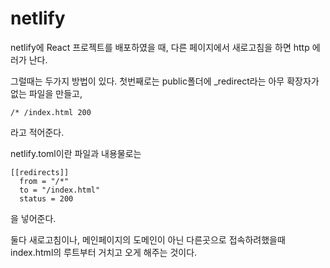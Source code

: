 # netlify

netlify에 React 프로젝트를 배포하였을 때, 다른 페이지에서 새로고침을 하면 http 에러가 난다.

그럴때는 두가지 방법이 있다.
첫번째로는 public폴더에 \_redirect라는 아무 확장자가 없는 파일을 만들고,

```
/* /index.html 200
```

라고 적어준다.

netlify.toml이란 파일과 내용물로는

```
[[redirects]]
  from = "/*"
  to = "/index.html"
  status = 200
```

을 넣어준다.

둘다 새로고침이나, 메인페이지의 도메인이 아닌 다른곳으로 접속하려했을때 index.html의 루트부터 거치고 오게 해주는 것이다.

